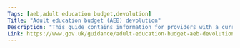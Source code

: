 ```yaml
---
Tags: [aeb,adult education budget,devolution]
Title: "Adult education budget (AEB) devolution"
Description: "This guide contains information for providers with a current Education and Skills Funding Agency funding agreement and AEB allocation."
Link: https://www.gov.uk/guidance/adult-education-budget-aeb-devolution
---
```

